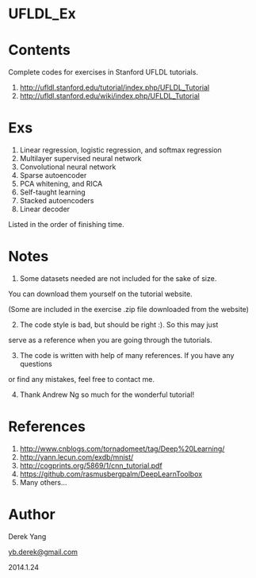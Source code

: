 UFLDL_Ex
========



Contents
========
Complete codes for exercises in Stanford UFLDL tutorials.

1. http://ufldl.stanford.edu/tutorial/index.php/UFLDL_Tutorial
2. http://ufldl.stanford.edu/wiki/index.php/UFLDL_Tutorial



Exs
========
1. Linear regression, logistic regression, and softmax regression
2. Multilayer supervised neural network
3. Convolutional neural network
4. Sparse autoencoder
5. PCA whitening, and RICA
6. Self-taught learning
7. Stacked autoencoders
8. Linear decoder

Listed in the order of finishing time.



Notes
========
1. Some datasets needed are not included for the sake of size. 

You can download them yourself on the tutorial website.

(Some are included in the exercise .zip file downloaded from the website)

2. The code style is bad, but should be right :). So this may just 

serve as a reference when you are going through the tutorials.

3. The code is written with help of many references. If you have any questions 

or find any mistakes, feel free to contact me.

4. Thank Andrew Ng so much for the wonderful tutorial!



References
========
1. http://www.cnblogs.com/tornadomeet/tag/Deep%20Learning/
2. http://yann.lecun.com/exdb/mnist/
3. http://cogprints.org/5869/1/cnn_tutorial.pdf
4. https://github.com/rasmusbergpalm/DeepLearnToolbox
5. Many others...



Author
========
Derek Yang

yb.derek@gmail.com

2014.1.24
